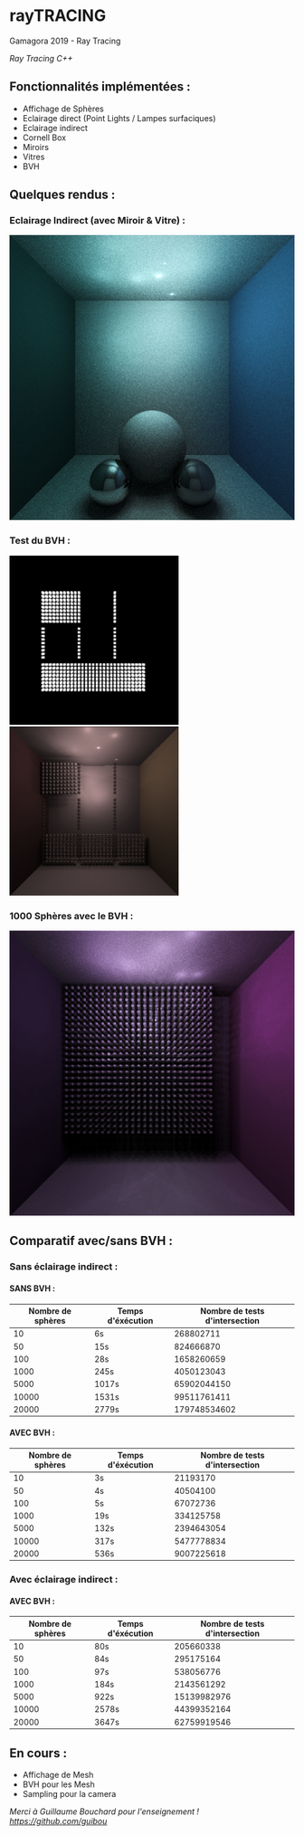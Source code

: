 # rayTRACING
Gamagora 2019 - Ray Tracing

*Ray Tracing C++*

## Fonctionnalités implémentées :
- Affichage de Sphères
- Eclairage direct (Point Lights / Lampes surfaciques)
- Eclairage indirect
- Cornell Box
- Miroirs
- Vitres
- BVH

## Quelques rendus :
### Eclairage Indirect (avec Miroir & Vitre) :
![Render / Indirect Light](/SynImg/Img/Render.png)

### Test du BVH : 
<img src="/SynImg/Img/testBoxZ.png" data-canonical-src="/SynImg/Img/testBoxZ.png" width="299" height="299" /> <img src="/SynImg/Img/testBox.png" data-canonical-src="/SynImg/Img/testBox.png" width="299" height="299" />

### 1000 Sphères avec le BVH :
![1000 Sph / Indirect Light](/SynImg/Img/1000sphpurple.png)
 
## Comparatif avec/sans BVH :

### Sans éclairage indirect :

#### SANS BVH :
Nombre de sphères | Temps d'éxécution | Nombre de tests d'intersection
----------------- | ----------------- | ------------------------------
10 | 6s | 268802711  
50 | 15s | 824666870  
100 | 28s | 1658260659  
1000 | 245s | 4050123043
5000 | 1017s | 65902044150 
10000 | 1531s | 99511761411 
20000 | 2779s | 179748534602 

#### AVEC BVH :
Nombre de sphères | Temps d'éxécution | Nombre de tests d'intersection
----------------- | ----------------- | ------------------------------
10 | 3s | 21193170 
50 | 4s | 40504100 
100 | 5s | 67072736 
1000 | 19s | 334125758 
5000 | 132s | 2394643054 
10000 | 317s | 5477778834 
20000 | 536s | 9007225618 

### Avec éclairage indirect :

#### AVEC BVH :
Nombre de sphères | Temps d'éxécution | Nombre de tests d'intersection
----------------- | ----------------- | ------------------------------
10 | 80s | 205660338 
50 | 84s | 295175164 
100 | 97s | 538056776 
1000 | 184s | 2143561292 
5000 | 922s | 15139982976 
10000 | 2578s | 44399352164 
20000 | 3647s | 62759919546 

## En cours :
- Affichage de Mesh
- BVH pour les Mesh
- Sampling pour la camera

*Merci à Guillaume Bouchard pour l'enseignement ! https://github.com/guibou*
